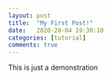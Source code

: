 ```yaml
---
layout: post
title:  "My First Post!"
date:   2020-28-04 19:30:10
categories: [tutorial]
comments: true
---
```


This is just a demonstration
